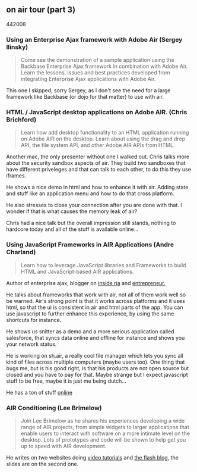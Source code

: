 <article><h2>on air tour (part 3)</h2><time><span class="day">4</span><span class="month">4</span><span class="year">2008</span></time><h3>Using an Enterprise Ajax framework with Adobe Air (Sergey Ilinsky)</h3><blockquote>Come see the demonstration of a sample application using the Backbase Enterprise Ajax framework in combination with Adobe Air. Learn the lessons, issues and best practices developed from integrating Enterprise Ajax applications with Adobe Air.</blockquote><p>This one I skipped, sorry Sergey, as I don't see the need for a large framework like Backbase (or dojo for that matter) to use with air.</p><h3>HTML / JavaScript desktop applications on Adobe AIR. (Chris Brichford)</h3><blockquote>Learn how add desktop functionality to an HTML application running on Adobe AIR on the desktop. Learn about using the drag and drop API, the file system API, and other Adobe AIR APIs from HTML.</blockquote><p>Another mac, the only presenter without one I walked out. Chris talks more about the security sandbox aspects of air. They build two sandboxes that have different priveleges and that can talk to each other, to do this they use iframes.</p><p>He shows a nice demo in html and how to enhance it with air. Adding state and stuff like an application menu and how to do that cross platform.</p><p>He also stresses to close your connection after you are done with that. I wonder if that is what causes the memory leak of air?</p><p>Chris had a nice talk but the overall impression still stands, nothing to hardcore today and all of the stuff is available online...</p><h3>Using JavaScript Frameworks in AIR Applications (Andre Charland)</h3><blockquote>Learn how to leverage JavaScript libraries and Frameworks to build HTML and JavaScript-based AIR applications. </blockquote><p>Author of enterprise ajax, blogger on <a href="http://www.insideria.com/">inside ria</a> and <a href="http://www.nitobi.com/">entrepreneur.</a></p><p>He talks about frameworks that work with air, not all of them work well so be warned. Air's strong point is that it works across platforms and it uses html, so that the ui is consistent in air and html parts of the app. You can use javascript to further enhance this experience, by using the same shortcuts for instance.</p><p>He shows us snitter as a demo and a more serious application called salesforce, that syncs data online and offline for instance and shows you your network status.</p><p>He is working on sh.air, a really cool file manager which lets you sync all kind of files across multiple computers (maybe users too). One thing that bugs me, but is his good right, is that his products are not open source but closed and you have to pay for that. Maybe strange but I expect javascript stuff to be free, maybe it is just me being dutch...</p><p>He has a ton of stuff <a href="http://www.nitobi.com/air">online</a></p><h3>AIR Conditioning (Lee Brimelow)</h3><blockquote>Join Lee Brimelow as he shares his experiences developing a wide range of AIR projects, from simple widgets to larger applications that enable users to interact with software on a more intimate level on the desktop. Lots of prototypes and code will be shown to help get you up to speed with AIR development.</blockquote><p>He writes on two websites doing <a href="http://www.gotoandlearn.com/">video tutorials</a> and <a href="http://theflashblog.com/">the flash blog</a>, the slides are on the second one.</p></article>
